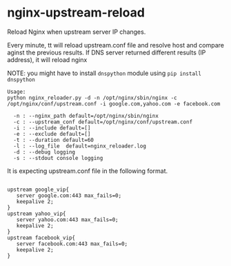 # nginx-upstream-reload
Reload Nginx when upstream server IP changes.

Every minute, tt will reload upstream.conf file and resolve host and compare aginst the previous results. If DNS server returned different results (IP address), it will reload nginx

NOTE: you might have to install `dnspython` module using `pip install dnspython`

```
Usage:
python nginx_reloader.py -d -n /opt/nginx/sbin/nginx -c /opt/nginx/conf/upstream.conf -i google.com,yahoo.com -e facebook.com

  -n : --nginx_path default=/opt/nginx/sbin/nginx
  -c : --upstream_conf default=/opt/nginx/conf/upstream.conf
  -i : --include default=[]
  -e : --exclude default=[]
  -t : --duration default=60
  -l : --log_file  default=nginx_reloader.log
  -d : --debug logging
  -s : --stdout console logging

```

It is expecting upstream.conf file in the following format.
```

upstream google_vip{
   server google.com:443 max_fails=0;
   keepalive 2;
}
upstream yahoo_vip{
   server yahoo.com:443 max_fails=0;
   keepalive 2;
}
upstream facebook_vip{
   server facebook.com:443 max_fails=0;
   keepalive 2;
}
```

